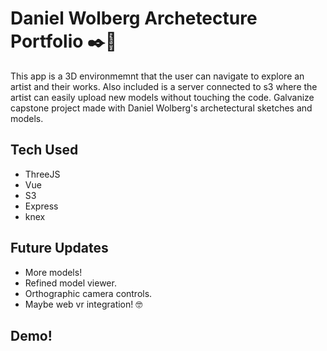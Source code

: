 # Daniel Wolberg Archetecture Portfolio ✒️🗼
This app is a 3D environmemnt that the user can navigate to explore an artist and their works. Also included is a server connected to s3 where the artist can easily upload new models without touching the code.
Galvanize capstone project made with Daniel Wolberg's archetectural sketches and models. 

## Tech Used
* ThreeJS
* Vue
* S3
* Express
* knex

## Future Updates
* More models!
* Refined model viewer.
* Orthographic camera controls.
* Maybe web vr integration! 🤓

## Demo!
